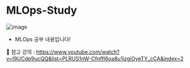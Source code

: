 # MLOps-Study

![image](https://github.com/min731/MLOps-Study/assets/115389344/29f8293c-3e9e-46e8-8964-35f074da7698)

* MLOps 공부 내용입니다!

📒 참고 강의 : https://www.youtube.com/watch?v=I9UCdp9ucQQ&list=PLRUS1nW-Cfnffl6oa8u1jzgiOyeTY_cCA&index=2
